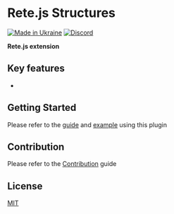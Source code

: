 Rete.js Structures
====
[![Made in Ukraine](https://img.shields.io/badge/made_in-ukraine-ffd700.svg?labelColor=0057b7)](https://stand-with-ukraine.pp.ua)
[![Discord](https://img.shields.io/discord/1081223198055604244?color=%237289da&label=Discord)](https://discord.gg/cxSFkPZdsV)

**Rete.js extension**

## Key features

-

## Getting Started

Please refer to the [guide](https://retejs.org/docs/guides/basic#interactive-connections) and [example](https://retejs.org/examples) using this plugin

## Contribution

Please refer to the [Contribution](https://retejs.org/docs/contribution) guide

## License

[MIT](https://github.com/retejs/structures/blob/master/LICENSE)
